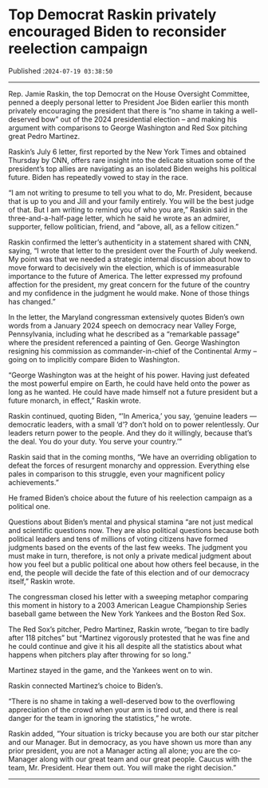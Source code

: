 # Top Democrat Raskin privately encouraged Biden to reconsider reelection campaign

Published :`2024-07-19 03:38:50`

---

Rep. Jamie Raskin, the top Democrat on the House Oversight Committee, penned a deeply personal letter to President Joe Biden earlier this month privately encouraging the president that there is “no shame in taking a well-deserved bow” out of the 2024 presidential election – and making his argument with comparisons to George Washington and Red Sox pitching great Pedro Martinez.

Raskin’s July 6 letter, first reported by the New York Times and obtained Thursday by CNN, offers rare insight into the delicate situation some of the president’s top allies are navigating as an isolated Biden weighs his political future. Biden has repeatedly vowed to stay in the race.

“I am not writing to presume to tell you what to do, Mr. President, because that is up to you and Jill and your family entirely. You will be the best judge of that. But I am writing to remind you of who you are,” Raskin said in the three-and-a-half-page letter, which he said he wrote as an admirer, supporter, fellow politician, friend, and “above, all, as a fellow citizen.”

Raskin confirmed the letter’s authenticity in a statement shared with CNN, saying, “I wrote that letter to the president over the Fourth of July weekend. My point was that we needed a strategic internal discussion about how to move forward to decisively win the election, which is of immeasurable importance to the future of America. The letter expressed my profound affection for the president, my great concern for the future of the country and my confidence in the judgment he would make. None of those things has changed.”

In the letter, the Maryland congressman extensively quotes Biden’s own words from a January 2024 speech on democracy near Valley Forge, Pennsylvania, including what he described as a “remarkable passage” where the president referenced a painting of Gen. George Washington resigning his commission as commander-in-chief of the Continental Army – going on to implicitly compare Biden to Washington.

“George Washington was at the height of his power. Having just defeated the most powerful empire on Earth, he could have held onto the power as long as he wanted. He could have made himself not a future president but a future monarch, in effect,” Raskin wrote.

Raskin continued, quoting Biden, “’In America,’ you say, ‘genuine leaders — democratic leaders, with a small ‘d’? don’t hold on to power relentlessly. Our leaders return power to the people. And they do it willingly, because that’s the deal. You do your duty. You serve your country.’”

Raskin said that in the coming months, “We have an overriding obligation to defeat the forces of resurgent monarchy and oppression. Everything else pales in comparison to this struggle, even your magnificent policy achievements.”

He framed Biden’s choice about the future of his reelection campaign as a political one.

Questions about Biden’s mental and physical stamina “are not just medical and scientific questions now. They are also political questions because both political leaders and tens of millions of voting citizens have formed judgments based on the events of the last few weeks. The judgment you must make in turn, therefore, is not only a private medical judgment about how you feel but a public political one about how others feel because, in the end, the people will decide the fate of this election and of our democracy itself,” Raskin wrote.

The congressman closed his letter with a sweeping metaphor comparing this moment in history to a 2003 American League Championship Series baseball game between the New York Yankees and the Boston Red Sox.

The Red Sox’s pitcher, Pedro Martinez, Raskin wrote, “began to tire badly after 118 pitches” but “Martinez vigorously protested that he was fine and he could continue and give it his all despite all the statistics about what happens when pitchers play after throwing for so long.”

Martinez stayed in the game, and the Yankees went on to win.

Raskin connected Martinez’s choice to Biden’s.

“There is no shame in taking a well-deserved bow to the overflowing appreciation of the crowd when your arm is tired out, and there is real danger for the team in ignoring the statistics,” he wrote.

Raskin added, ”Your situation is tricky because you are both our star pitcher and our Manager. But in democracy, as you have shown us more than any prior president, you are not a Manager acting all alone; you are the co-Manager along with our great team and our great people. Caucus with the team, Mr. President. Hear them out. You will make the right decision.”

---

